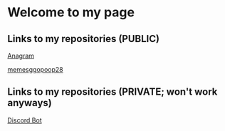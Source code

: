 # Welcome to my page

## Links to my repositories (PUBLIC)
[Anagram](https://github.com/memesggopoop28/super-awesome-invention/)

[memesggopoop28](https://github.com/memesggopoop28/memesggopoop28)

## Links to my repositories (PRIVATE; won't work anyways)
[Discord Bot](https://github.com/memesggopoop28/Discord-bot)
